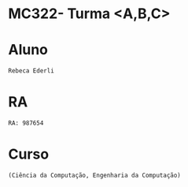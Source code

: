 # **MC322- Turma <A,B,C>**

# **Aluno**
	Rebeca Ederli

# **RA**
	RA: 987654
	
# **Curso**
	(Ciência da Computação, Engenharia da Computação)
